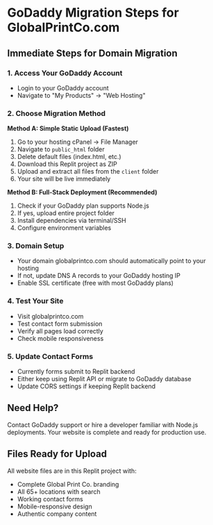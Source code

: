 # GoDaddy Migration Steps for GlobalPrintCo.com

## Immediate Steps for Domain Migration

### 1. Access Your GoDaddy Account
- Login to your GoDaddy account
- Navigate to "My Products" → "Web Hosting"

### 2. Choose Migration Method

**Method A: Simple Static Upload (Fastest)**
1. Go to your hosting cPanel → File Manager
2. Navigate to `public_html` folder
3. Delete default files (index.html, etc.)
4. Download this Replit project as ZIP
5. Upload and extract all files from the `client` folder
6. Your site will be live immediately

**Method B: Full-Stack Deployment (Recommended)**
1. Check if your GoDaddy plan supports Node.js
2. If yes, upload entire project folder
3. Install dependencies via terminal/SSH
4. Configure environment variables

### 3. Domain Setup
- Your domain globalprintco.com should automatically point to your hosting
- If not, update DNS A records to your GoDaddy hosting IP
- Enable SSL certificate (free with most GoDaddy plans)

### 4. Test Your Site
- Visit globalprintco.com
- Test contact form submission
- Verify all pages load correctly
- Check mobile responsiveness

### 5. Update Contact Forms
- Currently forms submit to Replit backend
- Either keep using Replit API or migrate to GoDaddy database
- Update CORS settings if keeping Replit backend

## Need Help?
Contact GoDaddy support or hire a developer familiar with Node.js deployments. Your website is complete and ready for production use.

## Files Ready for Upload
All website files are in this Replit project with:
- Complete Global Print Co. branding
- All 65+ locations with search
- Working contact forms
- Mobile-responsive design
- Authentic company content